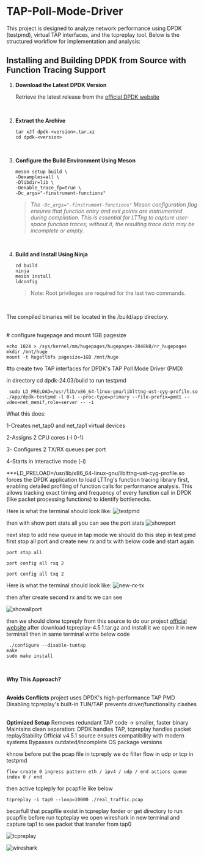 # TAP-Poll-Mode-Driver
This project is designed to analyze network performance using DPDK (testpmd), virtual TAP interfaces, and the tcpreplay tool. Below is the structured workflow for implementation and analysis:

## Installing and Building DPDK from Source with Function Tracing Support
1. **Download the Latest DPDK Version**
  
    Retrieve the latest release from the [official DPDK website](https://core.dpdk.org/download/)

<br>

2. **Extract the Archive**
    ```shell
    tar xJf dpdk-<version>.tar.xz
    cd dpdk-<version>
    ```
<br>

3. **Configure the Build Environment Using Meson**
    ```shell
    meson setup build \
    -Dexamples=all \
    -Dlibdir=lib \
    -Denable_trace_fp=true \
    -Dc_args="-finstrument-functions"
    ```
    > *The `-Dc_args="-finstrument-functions"` Meson configuration flag ensures that function entry and exit points are instrumented during compilation. This is essential for LTTng to capture user-space function traces; without it, the resulting trace data may be incomplete or empty.*

<br>

4. **Build and Install Using Ninja**
    ```shell
    cd build
    ninja
    meson install
    ldconfig
    ```
    > Note: Root privileges are required for the last two commands.
  
  <br>

  The compiled binaries will be located in the /build/app directory.

  <br>
  # configure hugepage and mount 1GB pagesize

```shell
echo 1024 > /sys/kernel/mm/hugepages/hugepages-2048kB/nr_hugepages
mkdir /mnt/huge
mount -t hugetlbfs pagesize=1GB /mnt/huge
```
#to create two TAP interfaces for DPDK's TAP Poll Mode Driver (PMD)

in directory cd dpdk-24.03/build
to run testpmd

```shell
 sudo LD_PRELOAD=/usr/lib/x86_64-linux-gnu/liblttng-ust-cyg-profile.so ./app/dpdk-testpmd -l 0-1 --proc-type=primary --file-prefix=pmd1 --vdev=net_memif,role=server -- -i
 ```
 What this does:

1-Creates net_tap0 and net_tap1 virtual devices

 2-Assigns 2 CPU cores (-l 0-1)

3- Configures 2 TX/RX queues per port

4-Starts in interactive mode (-i)

***LD_PRELOAD=/usr/lib/x86_64-linux-gnu/liblttng-ust-cyg-profile.so forces the DPDK application to load LTTng's function tracing library first, enabling detailed profiling of function calls for performance analysis. This allows tracking exact timing and frequency of every function call in DPDK (like packet processing functions) to identify bottlenecks.

Here is what the terminal should look like:
![testpmd](testpmd1.png)

then with show port stats all you can see the port stats
![showport](showport.png)

next step to add new queue in tap mode we should do this step in test pmd
first stop all port and create new rx and tx with below code and start again
```shell
port stop all

port config all rxq 2

port config all txq 2
```
Here is what the terminal should look like:
![new-rx-tx](new-rx-tx.png)

then after create second rx and tx we can see 


![showallport](showallport.png)


then we should clone tcpreply from this source to do our project [official website](https://github.com/appneta/tcpreplay/releases/tag/v4.5.1)
after download tcpreplay-4.5.1.tar.gz and install it we open it in new terminall then in same terminal wirite below code

```shell
 ./configure --disable-tuntap
make
sudo make install
```

<br>

**Why This Approach?**

<br>**Avoids Conflicts**
project uses DPDK's high-performance TAP PMD
Disabling tcpreplay's built-in TUN/TAP prevents driver/functionality clashes

<br>**Optimized Setup**
Removes redundant TAP code → smaller, faster binary
Maintains clean separation: DPDK handles TAP, tcpreplay handles packet replayStability
Official v4.5.1 source ensures compatibility with modern systems
Bypasses outdated/incomplete OS package versions

khnow before put the pcap file in tcpreply we do filter flow in udp or tcp in testpmd 
```shell
flow create 0 ingress pattern eth / ipv4 / udp / end actions queue index 0 / end
```
then active tcpleply for pcapfile like below

```shell
tcpreplay -i tap0 --loop=10000 ./real_traffic.pcap
```
becarfull that pcapfile exsist in tcpreplay forder or get directory to run pcapfile before run tcpteplay we open wireshark in new terminal and capture tap1 to see packet that transfer from tap0 

![tcpreplay](tcpreplay.png)

![wireshark](wireshark.png)


